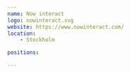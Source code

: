 ```yaml
---
name: Now interact
logo: nowinteract.svg
website: https://www.nowinteract.com/
location:
    - Stockholm

positions:

---
```

